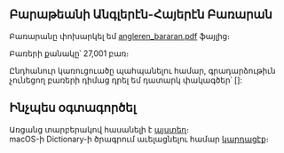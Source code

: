 ## Բարաթեանի Անգլերէն-Հայերէն Բառարան

Բառարանը փոխարկել եմ [angleren_bararan.pdf](http://www.armin.am/images/menus/1720/Angleren_bararan.pdf) ֆայլից։  

Բառերի քանակը՝ 27,001 բառ։  

Ընդհանուր կառուցուածը պահպանելու համար, գրադարձութիւն չունեցող բառերի դիմաց դրել եմ դատարկ փակագծեր՝ []:  



## Ինչպես օգտագործել
Առցանց տարբերակով հասանելի է [այստեղ](https://tigransimonyan.github.io/bararan-hay/)։  
macOS-ի Dictionary-ի ծրագրում աւելացնելու համար [կարդացէք](https://github.com/tigransimonyan/macos-english-armenian-dictionary)։
